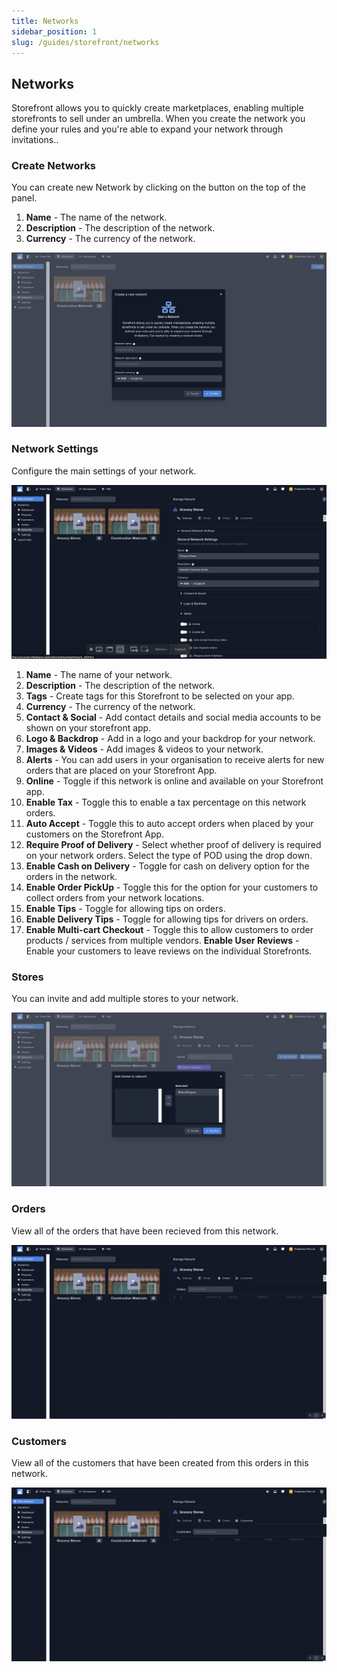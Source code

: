 ```yaml
---
title: Networks
sidebar_position: 1
slug: /guides/storefront/networks
---
```


## Networks

Storefront allows you to quickly create marketplaces, enabling multiple storefronts to sell under an umbrella. When you create the network you define your rules and you're able to expand your network through invitations..

### Create Networks

You can create new Network by clicking on the button on the top of the panel.

1. **Name** - The name of the network.
2. **Description** - The description of the network.    
2. **Currency** - The currency of the network. 

![Alt text](image.png)

### Network Settings

Configure the main settings of your network. 

![Alt text](image-1.png)

1. **Name** - The name of your network.
2. **Description** - The description of the network.  
2. **Tags** - Create tags for this Storefront to be selected on your app.  
2. **Currency** - The currency of the network. 
2. **Contact & Social** - Add contact details and social media accounts to be shown on your storefront app.
2. **Logo & Backdrop** - Add in a logo and your backdrop for your network.
2. **Images & Videos** - Add images & videos to your network.  
2. **Alerts** - You can add users in your organisation to receive alerts for new orders that are placed on your Storefront App. 
2. **Online** - Toggle if this network is online and available on your Storefront app.
2. **Enable Tax** - Toggle this to enable a tax percentage on this network orders.
2. **Auto Accept** - Toggle this to auto accept orders when placed by your customers on the Storefront App.
2. **Require Proof of Delivery** - Select whether proof of delivery is required on your network orders. Select the type of POD using the drop down.
2. **Enable Cash on Delivery** - Toggle for cash on delivery option for the orders in the network.
2. **Enable Order PickUp** - Toggle this for the option for your customers to collect orders from your network locations.
2. **Enable Tips** - Toggle for allowing tips on orders.
2. **Enable Delivery Tips** - Toggle for allowing tips for drivers on orders. 
2. **Enable Multi-cart Checkout** - Toggle this to allow customers to order products / services from multiple vendors.
**Enable User Reviews** - Enable your customers to leave reviews on the individual Storefronts.

### Stores ###

You can invite and add multiple stores to your network. 

![Alt text](image-2.png)


### Orders ###

View all of the orders that have been recieved from this network. 

![Alt text](image-3.png)

### Customers ###

View all of the customers that have been created from this orders in this network. 

![Alt text](image-4.png)

